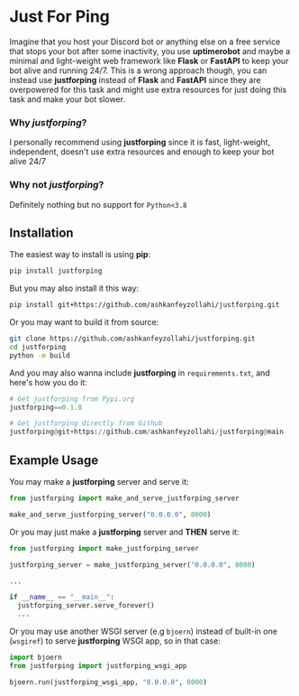 # Just For Ping

Imagine that you host your Discord bot or anything else on a free service that stops your bot after some inactivity, you use **uptimerobot** and maybe a minimal and light-weight web framework like **Flask** or **FastAPI** to keep your bot alive and running 24/7. This is a wrong approach though, you can instead use **justforping** instead of **Flask** and **FastAPI** since they are overpowered for this task and might use extra resources for just doing this task and make your bot slower.

### Why *justforping*?

I personally recommend using **justforping** since it is fast, light-weight, independent, doesn't use extra resources and enough to keep your bot alive 24/7

### Why not *justforping*?

Definitely nothing but no support for `Python<3.8`

## Installation

The easiest way to install is using **pip**:

```bash
pip install justforping
```

But you may also install it this way:

```bash
pip install git+https://github.com/ashkanfeyzollahi/justforping.git
```

Or you may want to build it from source:

```bash
git clone https://github.com/ashkanfeyzollahi/justforping.git
cd justforping
python -m build
```

And you may also wanna include **justforping** in `requirements.txt`, and here's how you do it:

```python
# Get justforping from Pypi.org
justforping==0.1.0

# Get justforping directly from Github
justforping@git+https://github.com/ashkanfeyzollahi/justforping@main
```

## Example Usage

You may make a **justforping** server and serve it:

```python
from justforping import make_and_serve_justforping_server

make_and_serve_justforping_server("0.0.0.0", 8000)
```

Or you may just make a **justforping** server and **THEN** serve it:

```python
from justforping import make_justforping_server

justforping_server = make_justforping_server("0.0.0.0", 8000)

...

if __name__ == "__main__":
  justforping_server.serve_forever()
  ...
```

Or you may use another WSGI server (e.g `bjoern`) instead of built-in one (`wsgiref`) to serve **justforping** WSGI app, so in that case:

```python
import bjoern
from justforping import justforping_wsgi_app

bjoern.run(justforping_wsgi_app, "0.0.0.0", 8000)
```

